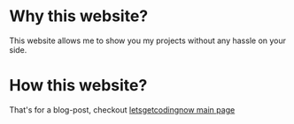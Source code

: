 # Why this website?
This website allows me to show you my projects without any hassle on your side.
# How this website?
That's for a blog-post, checkout [letsgetcodingnow main page](letsgetcodingnow.wordpress.com)
